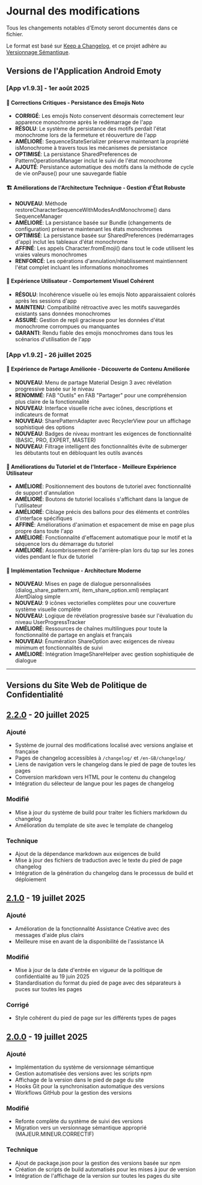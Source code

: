 # Journal des modifications

Tous les changements notables d'Emoty seront documentés dans ce fichier.

Le format est basé sur [Keep a Changelog](https://keepachangelog.com/fr/1.0.0/),
et ce projet adhère au [Versionnage Sémantique](https://semver.org/lang/fr/).

## Versions de l'Application Android Emoty

### [App v1.9.3] - 1er août 2025

#### 🔧 Corrections Critiques - Persistance des Emojis Noto
- **CORRIGÉ**: Les emojis Noto conservent désormais correctement leur apparence monochrome après le redémarrage de l'app
- **RÉSOLU**: Le système de persistance des motifs perdait l'état monochrome lors de la fermeture et réouverture de l'app
- **AMÉLIORÉ**: SequenceStateSerializer préserve maintenant la propriété isMonochrome à travers tous les mécanismes de persistance
- **OPTIMISÉ**: La persistance SharedPreferences de PatternOperationsManager inclut le suivi de l'état monochrome
- **AJOUTÉ**: Persistance automatique des motifs dans la méthode de cycle de vie onPause() pour une sauvegarde fiable

#### 🏗️ Améliorations de l'Architecture Technique - Gestion d'État Robuste
- **NOUVEAU**: Méthode restoreCharacterSequenceWithModesAndMonochrome() dans SequenceManager
- **AMÉLIORÉ**: La persistance basée sur Bundle (changements de configuration) préserve maintenant les états monochromes
- **OPTIMISÉ**: La persistance basée sur SharedPreferences (redémarrages d'app) inclut les tableaux d'état monochrome
- **AFFINÉ**: Les appels Character.fromEmoji() dans tout le code utilisent les vraies valeurs monochromes
- **RENFORCÉ**: Les opérations d'annulation/rétablissement maintiennent l'état complet incluant les informations monochromes

#### 🎯 Expérience Utilisateur - Comportement Visuel Cohérent
- **RÉSOLU**: Incohérence visuelle où les emojis Noto apparaissaient colorés après les sessions d'app
- **MAINTENU**: Compatibilité rétroactive avec les motifs sauvegardés existants sans données monochromes
- **ASSURÉ**: Gestion de repli gracieuse pour les données d'état monochrome corrompues ou manquantes
- **GARANTI**: Rendu fiable des emojis monochromes dans tous les scénarios d'utilisation de l'app

### [App v1.9.2] - 26 juillet 2025

#### 🎯 Expérience de Partage Améliorée - Découverte de Contenu Améliorée
- **NOUVEAU**: Menu de partage Material Design 3 avec révélation progressive basée sur le niveau
- **RENOMMÉ**: FAB "Outils" en FAB "Partager" pour une compréhension plus claire de la fonctionnalité
- **NOUVEAU**: Interface visuelle riche avec icônes, descriptions et indicateurs de format
- **NOUVEAU**: SharePatternAdapter avec RecyclerView pour un affichage sophistiqué des options
- **NOUVEAU**: Badges de niveau montrant les exigences de fonctionnalité (BASIC, PRO, EXPERT, MASTER)
- **NOUVEAU**: Filtrage intelligent des fonctionnalités évite de submerger les débutants tout en débloquant les outils avancés

#### 🎨 Améliorations du Tutoriel et de l'Interface - Meilleure Expérience Utilisateur
- **AMÉLIORÉ**: Positionnement des boutons de tutoriel avec fonctionnalité de support d'annulation
- **AMÉLIORÉ**: Boutons de tutoriel localisés s'affichant dans la langue de l'utilisateur
- **AMÉLIORÉ**: Ciblage précis des ballons pour des éléments et contrôles d'interface spécifiques
- **AFFINÉ**: Améliorations d'animation et espacement de mise en page plus propre dans toute l'app
- **AMÉLIORÉ**: Fonctionnalité d'effacement automatique pour le motif et la séquence lors du démarrage du tutoriel
- **AMÉLIORÉ**: Assombrissement de l'arrière-plan lors du tap sur les zones vides pendant le flux de tutoriel

#### 🔧 Implémentation Technique - Architecture Moderne
- **NOUVEAU**: Mises en page de dialogue personnalisées (dialog_share_pattern.xml, item_share_option.xml) remplaçant AlertDialog simple
- **NOUVEAU**: 9 icônes vectorielles complètes pour une couverture système visuelle complète
- **NOUVEAU**: Logique de révélation progressive basée sur l'évaluation du niveau UserProgressTracker
- **AMÉLIORÉ**: Ressources de chaînes multilingues pour toute la fonctionnalité de partage en anglais et français
- **NOUVEAU**: Énumération ShareOption avec exigences de niveau minimum et fonctionnalités de suivi
- **AMÉLIORÉ**: Intégration ImageShareHelper avec gestion sophistiquée de dialogue

---

## Versions du Site Web de Politique de Confidentialité

## [2.2.0] - 20 juillet 2025

### Ajouté
- Système de journal des modifications localisé avec versions anglaise et française
- Pages de changelog accessibles à `/changelog/` et `/en-GB/changelog/`
- Liens de navigation vers le changelog dans le pied de page de toutes les pages
- Conversion markdown vers HTML pour le contenu du changelog
- Intégration du sélecteur de langue pour les pages de changelog

### Modifié
- Mise à jour du système de build pour traiter les fichiers markdown du changelog
- Amélioration du template de site avec le template de changelog

### Technique
- Ajout de la dépendance markdown aux exigences de build
- Mise à jour des fichiers de traduction avec le texte du pied de page changelog
- Intégration de la génération du changelog dans le processus de build et déploiement

## [2.1.0] - 19 juillet 2025

### Ajouté
- Amélioration de la fonctionnalité Assistance Créative avec des messages d'aide plus clairs
- Meilleure mise en avant de la disponibilité de l'assistance IA

### Modifié
- Mise à jour de la date d'entrée en vigueur de la politique de confidentialité au 19 juin 2025
- Standardisation du format du pied de page avec des séparateurs à puces sur toutes les pages

### Corrigé
- Style cohérent du pied de page sur les différents types de pages

## [2.0.0] - 19 juillet 2025

### Ajouté
- Implémentation du système de versionnage sémantique
- Gestion automatisée des versions avec les scripts npm
- Affichage de la version dans le pied de page du site
- Hooks Git pour la synchronisation automatique des versions
- Workflows GitHub pour la gestion des versions

### Modifié
- Refonte complète du système de suivi des versions
- Migration vers un versionnage sémantique approprié (MAJEUR.MINEUR.CORRECTIF)

### Technique
- Ajout de package.json pour la gestion des versions basée sur npm
- Création de scripts de build automatisés pour les mises à jour de version
- Intégration de l'affichage de la version sur toutes les pages du site

[2.2.0]: https://github.com/carcher54321/emoty-privacy-policy/compare/v2.1.0...v2.2.0
[2.1.0]: https://github.com/carcher54321/emoty-privacy-policy/compare/v2.0.0...v2.1.0
[2.0.0]: https://github.com/carcher54321/emoty-privacy-policy/releases/tag/v2.0.0